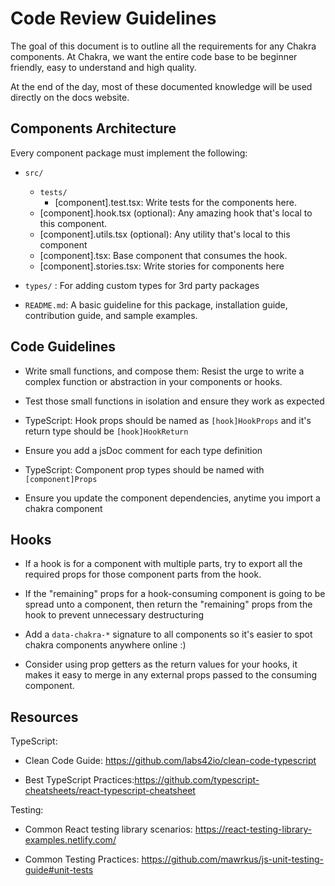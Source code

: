 # Code Review Guidelines

The goal of this document is to outline all the requirements for any Chakra
components. At Chakra, we want the entire code base to be beginner friendly,
easy to understand and high quality.

At the end of the day, most of these documented knowledge will be used directly
on the docs website.

## Components Architecture

Every component package must implement the following:

- `src/`

  - `tests/`
    - [component].test.tsx: Write tests for the components here.
  - [component].hook.tsx (optional): Any amazing hook that's local to this
    component.
  - [component].utils.tsx (optional): Any utility that's local to this component
  - [component].tsx: Base component that consumes the hook.
  - [component].stories.tsx: Write stories for components here

- `types/` : For adding custom types for 3rd party packages
- `README.md`: A basic guideline for this package, installation guide,
  contribution guide, and sample examples.

## Code Guidelines

- Write small functions, and compose them: Resist the urge to write a complex
  function or abstraction in your components or hooks.

- Test those small functions in isolation and ensure they work as expected

- TypeScript: Hook props should be named as `[hook]HookProps` and it's return
  type should be `[hook]HookReturn`

- Ensure you add a jsDoc comment for each type definition

- TypeScript: Component prop types should be named with `[component]Props`

- Ensure you update the component dependencies, anytime you import a chakra
  component

## Hooks

- If a hook is for a component with multiple parts, try to export all the
  required props for those component parts from the hook.

- If the "remaining" props for a hook-consuming component is going to be spread
  unto a component, then return the "remaining" props from the hook to prevent
  unnecessary destructuring

- Add a `data-chakra-*` signature to all components so it's easier to spot
  chakra components anywhere online :)

- Consider using prop getters as the return values for your hooks, it makes it
  easy to merge in any external props passed to the consuming component.

## Resources

TypeScript:

- Clean Code Guide: https://github.com/labs42io/clean-code-typescript

- Best TypeScript
  Practices:https://github.com/typescript-cheatsheets/react-typescript-cheatsheet

Testing:

- Common React testing library scenarios:
  https://react-testing-library-examples.netlify.com/

- Common Testing Practices:
  https://github.com/mawrkus/js-unit-testing-guide#unit-tests

